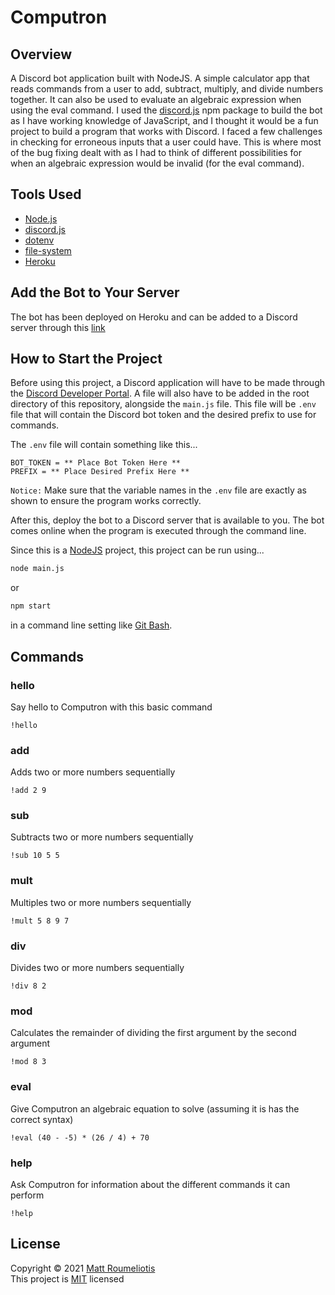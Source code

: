 # Computron

## Overview

A Discord bot application built with NodeJS. A simple calculator app that reads commands from a user to add, subtract, multiply, and divide numbers together. It can also be used to evaluate an algebraic expression when using the eval command. I used the [discord.js](https://discord.js.org/#/) npm package to build the bot as I have working knowledge of JavaScript, and I thought it would be a fun project to build a program that works with Discord. I faced a few challenges in checking for erroneous inputs that a user could have. This is where most of the bug fixing dealt with as I had to think of different possibilities for when an algebraic expression would be invalid (for the eval command).  

## Tools Used

* [Node.js](https://nodejs.org/en/)
* [discord.js](https://discord.js.org/#/)
* [dotenv](https://www.npmjs.com/package/dotenv)
* [file-system](https://www.npmjs.com/package/file-system)
* [Heroku](https://dashboard.heroku.com/apps)

## Add the Bot to Your Server

The bot has been deployed on Heroku and can be added to a Discord server through this [link](https://discord.com/oauth2/authorize?client_id=858088074877599831&permissions=8&scope=bot)

## How to Start the Project

Before using this project, a Discord application will have to be made through the [Discord Developer Portal](https://discord.com/developers/applications). A file will also have to be added in the root directory of this repository, alongside the `main.js` file. This file will be `.env` file that will contain the Discord bot token and the desired prefix to use for commands.

The `.env` file will contain something like this...

```env
BOT_TOKEN = ** Place Bot Token Here **
PREFIX = ** Place Desired Prefix Here **
```

`Notice:` Make sure that the variable names in the `.env` file are exactly as shown to ensure the program works correctly.

After this, deploy the bot to a Discord server that is available to you. The bot comes online when the program is executed through the command line.

Since this is a [NodeJS](https://nodejs.org/en/) project, this project can be run using...

```bash
node main.js
```

or

```bash
npm start
```

in a command line setting like [Git Bash](https://git-scm.com/downloads).

## Commands

### hello

Say hello to Computron with this basic command

```text
!hello
```

### add

Adds two or more numbers sequentially

```text
!add 2 9
```

### sub

Subtracts two or more numbers sequentially

```text
!sub 10 5 5
```

### mult

Multiples two or more numbers sequentially

```text
!mult 5 8 9 7
```

### div

Divides two or more numbers sequentially

```text
!div 8 2
```

### mod

Calculates the remainder of dividing the first argument by the second argument

```text
!mod 8 3
```

### eval

Give Computron an algebraic equation to solve (assuming it is has the correct syntax)

```text
!eval (40 - -5) * (26 / 4) + 70
```

### help

Ask Computron for information about the different commands it can perform

```text
!help
```

## License

Copyright © 2021 [Matt Roumeliotis](https://github.com/MattRoumo27)  
This project is [MIT](https://github.com/MattRoumo27/Computron/blob/master/LICENSE) licensed
